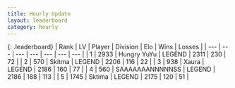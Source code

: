 ```yaml
---
title: Hourly Update
layout: leaderboard
category: hourly
---
```


{: .leaderboard}
| Rank | LV | Player | Division | Elo | Wins | Losses |
| --- | --- | --- | --- | --- | --- | --- |
| <span data-change="0">1</span> | 2933 | <span title="ID: 164871">Hungry YuYu</span> | LEGEND | <span data-change="0">2311</span> | <span data-change="0">230</span> | <span data-change="0">72</span> |
| <span data-change="0">2</span> | 570 | <span title="ID: 402846">Skitma</span> | LEGEND | <span data-change="0">2206</span> | <span data-change="0">116</span> | <span data-change="0">22</span> |
| <span data-change="1">3</span> | 938 | <span title="ID: 200908">Xaura</span> | LEGEND | <span data-change="0">2186</span> | <span data-change="0">160</span> | <span data-change="0">77</span> |
| <span data-change="-1">4</span> | 560 | <span title="ID: 174294">SAAAAAAANNNNNSS</span> | LEGEND | <span data-change="-8">2186</span> | <span data-change="3">188</span> | <span data-change="2">113</span> |
| <span data-change="1">5</span> | 1745 | <span title="ID: 353063">Sktima</span> | LEGEND | <span data-change="0">2175</span> | <span data-change="0">120</span> | <span data-change="0">51</span> |